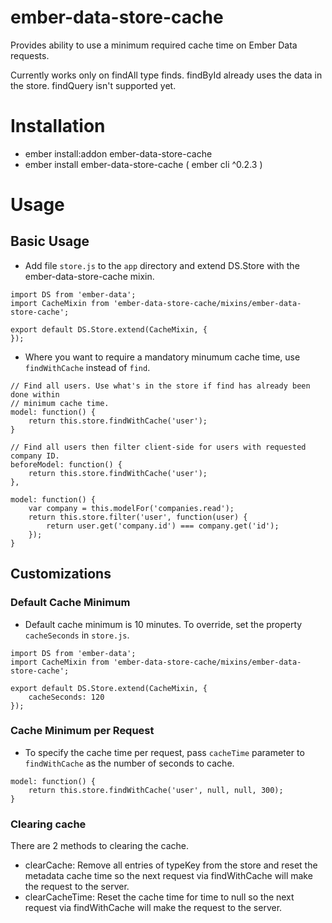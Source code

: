 # ember-data-store-cache
Provides ability to use a minimum required cache time on Ember Data requests.

Currently works only on findAll type finds. findById
already uses the data in the store. findQuery isn't supported yet.

# Installation
 * ember install:addon ember-data-store-cache
 * ember install ember-data-store-cache ( ember cli ^0.2.3 )

# Usage

## Basic Usage
 * Add file `store.js` to the `app` directory and extend DS.Store with the
ember-data-store-cache mixin.

```
import DS from 'ember-data';
import CacheMixin from 'ember-data-store-cache/mixins/ember-data-store-cache';

export default DS.Store.extend(CacheMixin, {
});
```

 * Where you want to require a mandatory minumum cache time, use `findWithCache`
instead of `find`.

```
// Find all users. Use what's in the store if find has already been done within
// minimum cache time.
model: function() {
    return this.store.findWithCache('user');
}
```

```
// Find all users then filter client-side for users with requested company ID.
beforeModel: function() {
    return this.store.findWithCache('user');
},

model: function() {
    var company = this.modelFor('companies.read');
    return this.store.filter('user', function(user) {
        return user.get('company.id') === company.get('id');
    });
}
```

## Customizations

### Default Cache Minimum
 * Default cache minimum is 10 minutes. To override, set the property
`cacheSeconds` in `store.js`.

```
import DS from 'ember-data';
import CacheMixin from 'ember-data-store-cache/mixins/ember-data-store-cache';

export default DS.Store.extend(CacheMixin, {
    cacheSeconds: 120
});
```

### Cache Minimum per Request
 * To specify the cache time per request, pass `cacheTime` parameter to
`findWithCache` as the number of seconds to cache.

```
model: function() {
    return this.store.findWithCache('user', null, null, 300);
}
```

### Clearing cache

There are 2 methods to clearing the cache.

 * clearCache: Remove all entries of typeKey from the store and reset the
metadata cache time so the next request via findWithCache will make the request
to the server.
 * clearCacheTime: Reset the cache time for time to null so the next request via
findWithCache will make the request to the server.
